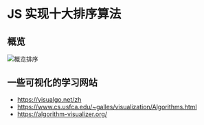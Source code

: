 # JS 实现十大排序算法


## 概览

![概览排序](/public/img/algorithm/概览.png)


## 一些可视化的学习网站
- https://visualgo.net/zh
- https://www.cs.usfca.edu/~galles/visualization/Algorithms.html
- https://algorithm-visualizer.org/